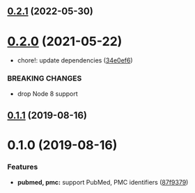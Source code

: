 ## [0.2.1](https://github.com/citation-js/plugin-pubmed/compare/v0.2.0...v0.2.1) (2022-05-30)



# [0.2.0](https://github.com/citation-js/plugin-pubmed/compare/v0.1.1...v0.2.0) (2021-05-22)


* chore!: update dependencies ([34e0ef6](https://github.com/citation-js/plugin-pubmed/commit/34e0ef6e6b18b148af84cc1f33edd55b37f77fc7))


### BREAKING CHANGES

* drop Node 8 support



## [0.1.1](https://github.com/citation-js/plugin-pubmed/compare/v0.1.0...v0.1.1) (2019-08-16)



# 0.1.0 (2019-08-16)


### Features

* **pubmed, pmc:** support PubMed, PMC identifiers ([87f9379](https://github.com/citation-js/plugin-pubmed/commit/87f93797b5476ef3d1187bb5ac09e76dadbed2d0))
